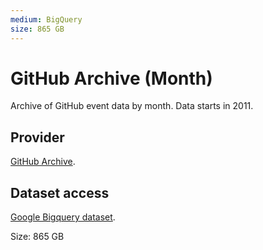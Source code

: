```yaml
---
medium: BigQuery
size: 865 GB
---
```

# GitHub Archive (Month)

Archive of GitHub event data by month. Data starts in 2011.

## Provider

[GitHub Archive][provider].

## Dataset access

[Google Bigquery dataset][bigquery].

Size: 865 GB

[bigquery]: https://bigquery.cloud.google.com/dataset/githubarchive:day
[provider]: https://www.githubarchive.org/
